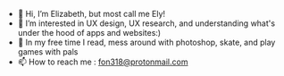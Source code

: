 - 👋 Hi, I’m Elizabeth, but most call me Ely!
- 👀 I’m interested in UX design, UX research, and understanding what's under the hood of apps and websites:)
- 💞️ In my free time I read, mess around with photoshop, skate, and play games with pals
- 📫 How to reach me : fon318@protonmail.com

<!---
fon318/fon318 is a ✨ special ✨ repository because its `README.md` (this file) appears on your GitHub profile.
You can click the Preview link to take a look at your changes.
--->

